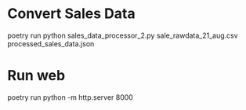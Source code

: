 # Convert Sales Data

poetry run python sales_data_processor_2.py sale_rawdata_21_aug.csv
processed_sales_data.json

# Run web

poetry run python -m http.server 8000

